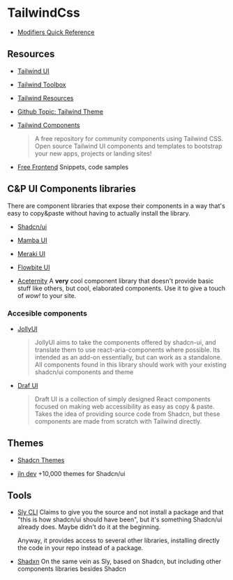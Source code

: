# TailwindCss

- [Modifiers Quick Reference](https://tailwindcss.com/docs/hover-focus-and-other-states#quick-reference)

## Resources

- [Tailwind UI](https://tailwindui.com/)

- [Tailwind Toolbox](https://www.tailwindtoolbox.com/)

- [Tailwind Resources](https://www.tailwindresources.com/)

- [Github Topic: Tailwind Theme](https://github.com/topics/tailwind-theme)

- [Tailwind Components](https://tailwindcomponents.com/)
  > A free repository for community components using Tailwind CSS.
  > Open source Tailwind UI components and templates to bootstrap your new apps, projects or landing sites!

- [Free Frontend](https://freefrontend.com/tailwind-code-examples/)
  Snippets, code samples

## C&P UI Components libraries

There are component libraries that expose their components in a way that's easy to copy&paste without having to actually install the library.

- [Shadcn/ui](https://ui.shadcn.com/)

- [Mamba UI](https://mambaui.com/)

- [Meraki UI](https://merakiui.com/)

- [Flowbite UI](https://flowbite.com/)

- [Aceternity](https://ui.aceternity.com/)
  A **very** cool component library that doesn't provide basic stuff like others, but cool, elaborated components. Use it to give a touch of _wow!_ to your site.

### Accesible components

- [JollyUI](https://jollyui.dev/)
  > JollyUI aims to take the components offered by shadcn-ui, and translate them to use react-aria-components where possible.
  > Its intended as an add-on essentially, but can work as a standalone. All components found in this library should work with your existing shadcn/ui components and theme

- [Draf UI](https://draft-ui.com/)
  > Draft UI is a collection of simply designed React components focused on making web accessibility as easy as copy & paste.
  Takes the idea of providing source code from Shadcn, but these components are made from scratch with Tailwind directly.

## Themes

- [Shadcn Themes](https://ui.shadcn.com/themes)

- [jln dev](https://ui.jln.dev/)
  +10,000 themes for Shadcn/ui

## Tools


- [Sly CLI](https://sly-cli.fly.dev/)
  Claims to give you the source and not install a package and that "this is how shadcn/ui should have been", but it's something Shadcn/ui already does. Maybe didn't do it at the beginning.

  Anyway, it provides access to several other libraries, installing directly the code in your repo instead of a package.

- [Shadxn](https://ui.shadxn.com/)
  On the same vein as Sly, based on Shadcn, but including other components libraries besides Shadcn
